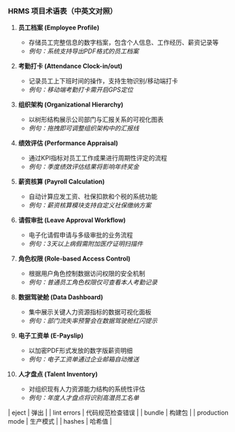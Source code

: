 <!-- by  甘东亮，刘启骏-->
### HRMS 项目术语表（中英文对照）

1. **员工档案 (Employee Profile)**  
   - 存储员工完整信息的数字档案，包含个人信息、工作经历、薪资记录等  
   - *例句：系统支持导出PDF格式的员工档案*

2. **考勤打卡 (Attendance Clock-in/out)**  
   - 记录员工上下班时间的操作，支持生物识别/移动端打卡  
   - *例句：移动端考勤打卡需开启GPS定位*

3. **组织架构 (Organizational Hierarchy)**  
   - 以树形结构展示公司部门与汇报关系的可视化图表  
   - *例句：拖拽即可调整组织架构中的汇报线*

4. **绩效评估 (Performance Appraisal)**  
   - 通过KPI指标对员工工作成果进行周期性评定的流程  
   - *例句：季度绩效评估结果将影响年终奖金*

5. **薪资核算 (Payroll Calculation)**  
   - 自动计算应发工资、社保扣款和个税的系统功能  
   - *例句：薪资核算模块支持自定义社保缴纳方案*

6. **请假审批 (Leave Approval Workflow)**  
   - 电子化请假申请与多级审批的业务流程  
   - *例句：3天以上病假需附加医疗证明扫描件*

7. **角色权限 (Role-based Access Control)**  
   - 根据用户角色控制数据访问权限的安全机制  
   - *例句：普通员工角色权限仅可查看本人考勤记录*

8. **数据驾驶舱 (Data Dashboard)**  
   - 集中展示关键人力资源指标的数据可视化面板  
   - *例句：部门流失率预警会在数据驾驶舱红闪提示*

9. **电子工资单 (E-Payslip)**  
   - 以加密PDF形式发放的数字版薪资明细  
   - *例句：电子工资单通过企业邮箱自动推送*

10. **人才盘点 (Talent Inventory)**  
    - 对组织现有人力资源能力结构的系统性评估  
    - *例句：年度人才盘点将识别高潜员工名单*

| eject            | 弹出                 | 
| lint errors      | 代码规范检查错误     |
| bundle           | 构建包              |
| production mode  | 生产模式           |
| hashes           | 哈希值            |
